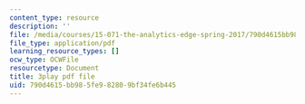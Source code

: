 ```yaml
---
content_type: resource
description: ''
file: /media/courses/15-071-the-analytics-edge-spring-2017/790d4615bb985fe982809bf34fe6b445_8p_4qP03AM0.pdf
file_type: application/pdf
learning_resource_types: []
ocw_type: OCWFile
resourcetype: Document
title: 3play pdf file
uid: 790d4615-bb98-5fe9-8280-9bf34fe6b445
---
```

